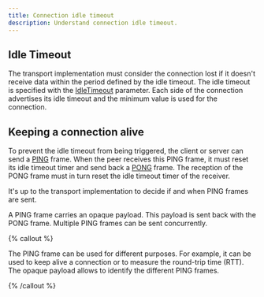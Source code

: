 ```yaml
---
title: Connection idle timeout
description: Understand connection idle timeout.
---
```


## Idle Timeout

The transport implementation must consider the connection lost if it doesn't receive data within the period defined by
the idle timeout. The idle timeout is specified with the [IdleTimeout][connection-parameters] parameter. Each side of
the connection advertises its idle timeout and the minimum value is used for the connection.

## Keeping a connection alive

To prevent the idle timeout from being triggered, the client or server can send a [PING][ping] frame. When the peer
receives this PING frame, it must reset its idle timeout timer and send back a [PONG][pong] frame. The reception of the
PONG frame must in turn reset the idle timeout timer of the receiver.

It's up to the transport implementation to decide if and when PING frames are sent.

A PING frame carries an opaque payload. This payload is sent back with the PONG frame. Multiple PING frames can be sent
concurrently.

{% callout %}

The PING frame can be used for different purposes. For example, it can be used to keep alive a connection or to measure
the round-trip time (RTT). The opaque payload allows to identify the different PING frames.

{% /callout %}

[connection-parameters]: connection-establishment#connection-establishment-parameters
[ping]: protocol-frames#ping-frame
[pong]: protocol-frames#pong-frame
